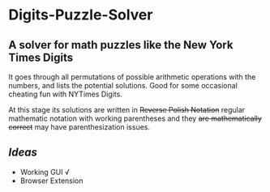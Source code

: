 # Digits-Puzzle-Solver
## A solver for math puzzles like the New York Times Digits

It goes through all permutations of possible arithmetic operations with the numbers, and lists the potential solutions. Good for some occasional cheating fun with NYTimes Digits.

At this stage its solutions are written in ~~Reverse Polish Notation~~ regular mathematic notation with working parentheses and they ~~are mathematically correct~~ may have parenthesization issues.


## *Ideas*
- Working GUI √
- Browser Extension
